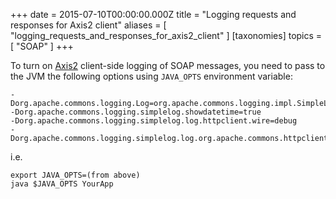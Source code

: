 +++
date = 2015-07-10T00:00:00.000Z
title = "Logging requests and responses for Axis2 client"
aliases = [
  "logging_requests_and_responses_for_axis2_client"
]
[taxonomies]
topics = [ "SOAP" ]
+++

To turn on [Axis2][1] client-side logging of SOAP messages, you need to pass to
the JVM the following options using `JAVA_OPTS` environment variable:

```
-Dorg.apache.commons.logging.Log=org.apache.commons.logging.impl.SimpleLog
-Dorg.apache.commons.logging.simplelog.showdatetime=true
-Dorg.apache.commons.logging.simplelog.log.httpclient.wire=debug
-Dorg.apache.commons.logging.simplelog.log.org.apache.commons.httpclient=debug
```

i.e.

```
export JAVA_OPTS=(from above)
java $JAVA_OPTS YourApp
```

[1]: https://axis.apache.org/

